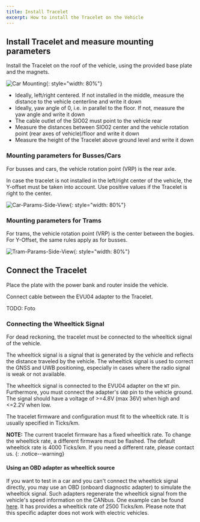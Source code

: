```yaml
---
title: Install Tracelet
excerpt: How to install the Tracelet on the Vehicle
---
```


## Install Tracelet and measure mounting parameters
Install the Tracelet on the roof of the vehicle, using the provided base plate and the magnets.

![Car Mounting](/user-docs/images/lyve/lyve-demo-kit-rev0-carmount.jpg){: style="width: 80%"}

* Ideally, left/right centered. If not installed in the middle, measure the distance to the vehicle centerline and write it down
* Ideally, yaw angle of 0, i.e. in parallel to the floor. If not, measure the yaw angle and write it down
* The cable outlet of the SIO02 must point to the vehicle rear
* Measure the distances between SIO02 center and the vehicle rotation point (rear axes of vehicle)/floor and write it down
* Measure the height of the Tracelet above ground level and write it down

### Mounting parameters for Busses/Cars

For busses and cars, the vehicle rotation point (VRP) is the rear axle.

In case the tracelet is not installed in the left/right center of the vehicle, the Y-offset must be taken into account.
Use positive values if the Tracelet is right to the center.

![Car-Params-Side-View](/user-docs/images/lyve/lyve-tracelet-bus-install-params-side.svg){: style="width: 80%"}

### Mounting parameters for Trams

For trams, the vehicle rotation point (VRP) is the center between the bogies.
For Y-Offset, the same rules apply as for busses.

![Tram-Params-Side-View](/user-docs/images/lyve/lyve-tracelet-tram-install-params-side.svg){: style="width: 80%"}

## Connect the Tracelet

Place the plate with the power bank and router inside the vehicle.

Connect cable between the EVU04 adapter to the Tracelet.

TODO: Foto

### Connecting the Wheeltick Signal

For dead reckoning, the tracelet must be connected to the wheeltick signal of the vehicle.

The wheeltick signal is a signal that is generated by the vehicle and reflects the distance traveled by the vehicle. The wheeltick signal is used to correct the GNSS and UWB positioning, especially in cases where the radio signal is weak or not available.

The wheeltick signal is connected to the EVU04 adapter on the `WT` pin. Furthermore, you must connect the adapter's `GND` pin to the vehicle ground. The signal should have a voltage of >=4.8V (max 36V) when high and <=2.2V when low.

The tracelet firmware and configuration must fit to the wheeltick rate. It is usually specified in Ticks/km.

**NOTE:** The current tracelet firmware has a fixed wheeltick rate. To change the wheeltick rate, a different firmware must be flashed. The default wheeltick rate is 4000 Ticks/km. If you need a different rate, please contact us.
{: .notice--warning}

#### Using an OBD adapter as wheeltick source

If you want to test in a car and you can't connect the wheeltick signal directly, you may use an OBD (onboard diagnostic adapter) to simulate the wheeltick signal. Such adapters regenerate the wheeltick signal from the vehicle's speed information on the CANbus. One example can be found [here](https://www.dietzshop.de/de/obd2-can-bus-universalinterface-fuer-speed-u-pos-signal-mit-obd-stecker.html). It has provides a wheeltick rate of 2500 Ticks/km. Please note that this specific adapter does not work with electric vehicles.
